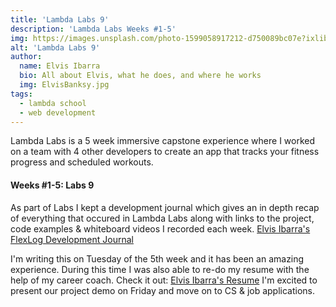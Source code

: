 ```yaml
---
title: 'Lambda Labs 9'
description: 'Lambda Labs Weeks #1-5'
img: https://images.unsplash.com/photo-1599058917212-d750089bc07e?ixlib=rb-1.2.1&ixid=MXwxMjA3fDB8MHxwaG90by1wYWdlfHx8fGVufDB8fHw%3D&auto=format&fit=crop&w=2249&q=80
alt: 'Lambda Labs 9'
author:
  name: Elvis Ibarra
  bio: All about Elvis, what he does, and where he works
  img: ElvisBanksy.jpg
tags:
  - lambda school
  - web development
---
```


   <section class="weekly">
      <p class="intro">
      Lambda Labs is a 5 week immersive capstone experience where I worked on a team with 4 other developers to create an app that tracks your fitness progress and scheduled workouts.</p>
        <div class="top-content">
            <div class="text-content">
                <h4><span class="daytags">Weeks #1-5:</span> <span class="day">Labs 9</span></h4>
                        <p> As part of Labs I kept a development journal which gives an in depth recap of everything that occured in Lambda Labs along with links to the project, code examples & whiteboard videos I recorded each week. <a class="text-pink-700" href="https://elvisibarra-labs9-journal.netlify.com/">Elvis Ibarra's FlexLog Development Journal</a>
                        </p>
            </div>
        </div>
              <p class="weeklyp">I'm writing this on Tuesday of the 5th week and it has been an amazing experience. During this time I was also able to re-do my resume with the help of my career coach. Check it out: <a class="text-pink-700" href="https://resume.creddle.io/resume/7br3kyyjls4">Elvis Ibarra's Resume</a> I'm excited to present our project demo on Friday and move on to CS & job applications.</p>
      </section>
